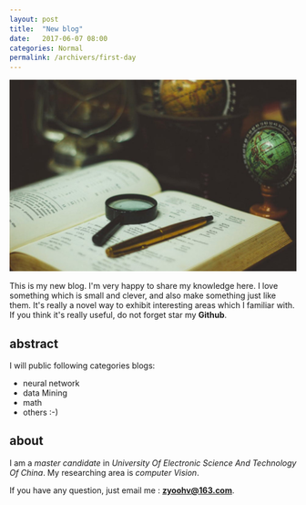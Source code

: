 ```yaml
---
layout: post
title:  "New blog"
date:   2017-06-07 08:00
categories: Normal
permalink: /archivers/first-day
---
```


![](/image/first.jpg)

This is my new blog. I'm very happy to share my knowledge here. I love something which is small and clever, and also make something just like them. It's really a novel way to exhibit interesting areas which I familiar with. If you think it's really useful, do not forget star my **Github**.

<!--more-->

## abstract

I will public following categories blogs:

* neural network
* data Mining
* math
* others :-)


## about

I am a *master candidate* in *University Of Electronic Science And Technology Of China*. My researching area is *computer Vision*.

If you have any question, just email me : **zyoohv@163.com**.
